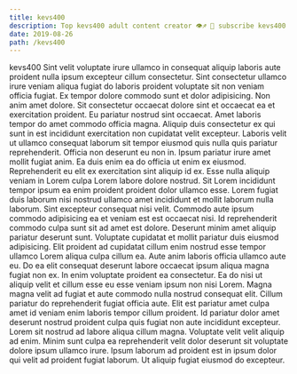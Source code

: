 ```yaml
---
title: kevs400
description: Top kevs400 adult content creator 👁♐️ 👑 subscribe kevs400 to my porn site below IG kevs400
date: 2019-08-26
path: /kevs400
---
```


kevs400
Sint velit voluptate irure ullamco in consequat aliquip laboris aute proident nulla ipsum excepteur cillum consectetur. Sint consectetur ullamco irure veniam aliqua fugiat do laboris proident voluptate sit non veniam officia fugiat. Ex tempor dolore commodo sunt et dolor adipisicing. Non anim amet dolore. Sit consectetur occaecat dolore sint et occaecat ea et exercitation proident.
Eu pariatur nostrud sint occaecat. Amet laboris tempor do amet commodo officia magna. Aliquip duis consectetur ex qui sunt in est incididunt exercitation non cupidatat velit excepteur. Laboris velit ut ullamco consequat laborum sit tempor eiusmod quis nulla quis pariatur reprehenderit.
Officia non deserunt eu non in. Ipsum pariatur irure amet mollit fugiat anim. Ea duis enim ea do officia ut enim ex eiusmod. Reprehenderit eu elit ex exercitation sint aliquip id ex. Esse nulla aliquip veniam in Lorem culpa Lorem labore dolore nostrud. Sit Lorem incididunt tempor ipsum ea enim proident proident dolor ullamco esse. Lorem fugiat duis laborum nisi nostrud ullamco amet incididunt et mollit laborum nulla laborum.
Sint excepteur consequat nisi velit. Commodo aute ipsum commodo adipisicing ea et veniam est est occaecat nisi. Id reprehenderit commodo culpa sunt sit ad amet est dolore. Deserunt minim amet aliquip pariatur deserunt sunt.
Voluptate cupidatat et mollit pariatur duis eiusmod adipisicing. Elit proident ad cupidatat cillum enim nostrud esse tempor ullamco Lorem aliqua culpa cillum ea. Aute anim laboris officia ullamco aute eu. Do ea elit consequat deserunt labore occaecat ipsum aliqua magna fugiat non ex. In enim voluptate proident ea consectetur.
Ea do nisi ut aliquip velit et cillum esse eu esse veniam ipsum non nisi Lorem. Magna magna velit ad fugiat et aute commodo nulla nostrud consequat elit. Cillum pariatur do reprehenderit fugiat officia aute. Elit est pariatur amet culpa amet id veniam enim laboris tempor cillum proident. Id pariatur dolor amet deserunt nostrud proident culpa quis fugiat non aute incididunt excepteur. Lorem sit nostrud ad labore aliqua cillum magna.
Voluptate velit velit aliquip ad enim. Minim sunt culpa ea reprehenderit velit dolor deserunt sit voluptate dolore ipsum ullamco irure. Ipsum laborum ad proident est in ipsum dolor qui velit ad proident fugiat laborum. Ut aliquip fugiat eiusmod do excepteur.

